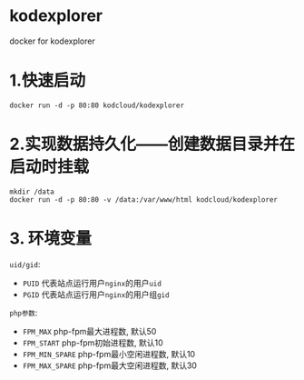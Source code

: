 # kodexplorer
docker for kodexplorer
# 1.快速启动
```
docker run -d -p 80:80 kodcloud/kodexplorer
```
# 2.实现数据持久化——创建数据目录并在启动时挂载
```
mkdir /data
docker run -d -p 80:80 -v /data:/var/www/html kodcloud/kodexplorer
```

# 3. 环境变量

`uid/gid`:

- `PUID` 代表站点运行用户`nginx`的用户`uid`
- `PGID` 代表站点运行用户`nginx`的用户组`gid`

`php参数`:
- `FPM_MAX` php-fpm最大进程数, 默认50
- `FPM_START` php-fpm初始进程数, 默认10
- `FPM_MIN_SPARE` php-fpm最小空闲进程数, 默认10
- `FPM_MAX_SPARE` php-fpm最大空闲进程数, 默认30
